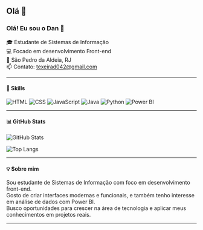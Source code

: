 ## Olá 👋
### Olá! Eu sou o Dan 👋

🎓 Estudante de Sistemas de Informação  
💻 Focado em desenvolvimento Front-end  
📍 São Pedro da Aldeia, RJ  
📫 Contato: texeirad042@gmail.com

---

#### 🚀 Skills
![HTML](https://img.shields.io/badge/HTML5-E34F26?style=for-the-badge&logo=html5&logoColor=white)
![CSS](https://img.shields.io/badge/CSS3-1572B6?style=for-the-badge&logo=css3&logoColor=white)
![JavaScript](https://img.shields.io/badge/JavaScript-F7DF1E?style=for-the-badge&logo=javascript&logoColor=black)
![Java](https://img.shields.io/badge/Java-007396?style=for-the-badge&logo=java&logoColor=white)
![Python](https://img.shields.io/badge/Python-3776AB?style=for-the-badge&logo=python&logoColor=white)
![Power BI](https://img.shields.io/badge/Power%20BI-F2C811?style=for-the-badge&logo=powerbi&logoColor=black)


---

#### 📊 GitHub Stats
![GitHub Stats](https://github-readme-stats.vercel.app/api?username=DescomplicaDevDan&show_icons=true&theme=dracula)

![Top Langs](https://github-readme-stats.vercel.app/api/top-langs/?username=DescomplicaDevDan&layout=compact&theme=dracula)

---

#### 💡 Sobre mim
Sou estudante de Sistemas de Informação com foco em desenvolvimento front-end.  
Gosto de criar interfaces modernas e funcionais, e também tenho interesse em análise de dados com Power BI.  
Busco oportunidades para crescer na área de tecnologia e aplicar meus conhecimentos em projetos reais.

---

<!--
**DescomplicaDevDan/DescomplicaDevDan** is a ✨ _special_ ✨ repository because its `README.md` (this file) appears on your GitHub profile.

Here are some ideas to get you started:

- 🔭 I’m currently working on ...
- 🌱 I’m currently learning ...
- 👯 I’m looking to collaborate on ...
- 🤔 I’m looking for help with ...
- 💬 Ask me about ...
- 📫 How to reach me: ...
- 😄 Pronouns: ...
- ⚡ Fun fact: ...
-->
